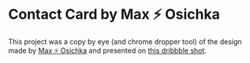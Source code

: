 # Contact Card by Max ⚡️ Osichka

This project was a copy by eye (and chrome dropper tool) of the design made by [Max ⚡️ Osichka](https://dribbble.com/max_osichka) and presented on [this dribbble shot](https://dribbble.com/shots/8717271-Skeuomorphic-Music-Player).
